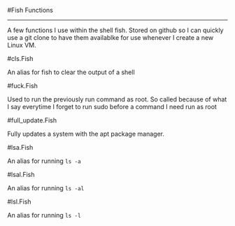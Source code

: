 #Fish Functions

----

A few functions I use within the shell fish. Stored on github so I can quickly use a git clone to have them availablke for use whenever I create a new Linux VM.

#cls.Fish

An alias for fish to clear the output of a shell

#fuck.Fish

Used to run the previously run command as root. So called because of what I say everytime I forget to run sudo before a command I need run as root

#full_update.Fish

Fully updates a system with the apt package manager.

#lsa.Fish

An alias for running `ls -a`

#lsal.Fish

An alias for running `ls -al`

#lsl.Fish

An alias for running `ls -l`
